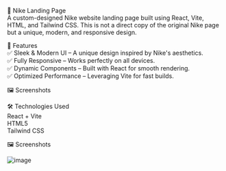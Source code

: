 

👟 Nike Landing Page<br>
A custom-designed Nike website landing page built using React, Vite, HTML, and Tailwind CSS. This is not a direct copy of the original Nike page but a unique, modern, and responsive design.

🚀 Features<br>
✅ Sleek & Modern UI – A unique design inspired by Nike's aesthetics.<br>
✅ Fully Responsive – Works perfectly on all devices.<br>
✅ Dynamic Components – Built with React for smooth rendering.<br>
✅ Optimized Performance – Leveraging Vite for fast builds.<br>

🖼️ Screenshots


🛠️ Technologies Used <br>
React + Vite <br>
HTML5<br>
Tailwind CSS<br>

🖼️ Screenshots


![image](https://github.com/user-attachments/assets/317a1a7e-7bbd-40d2-9703-f9c0c4c356b8)

